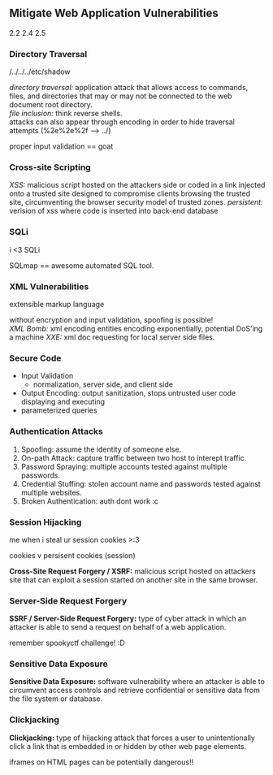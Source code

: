 ## Mitigate Web Application Vulnerabilities ##
2.2 2.4 2.5 <br>

### Directory Traversal ###
/../../../etc/shadow <br>

_directory traversal:_ application attack that allows access to commands, files, and directories that may or may not be connected to the web document root directory. <br>
_file inclusion:_ think reverse shells. <br>
attacks can also appear through encoding in order to hide traversal attempts (%2e%2e%2f --> ../)<br>

proper input validation == goat <br>

### Cross-site Scripting ###
_XSS:_ malicious script hosted on the attackers side or coded in a link injected onto a trusted site designed to compromise clients browsing the trusted site, circumventing the browser security model of trusted zones. 
_persistent:_ verision of xss where code is inserted into back-end database 

### SQLi ###
i <3 SQLi <br>

SQLmap == awesome automated SQL tool. 
### XML Vulnerabilities ###
extensible markup language <br>

without encryption and input validation, spoofing is possible!<br>
_XML Bomb:_ xml encoding entities encoding exponentially, potential DoS'ing a machine
_XXE:_ xml doc requesting for local server side files. <br>

### Secure Code ###
- Input Validation
    - normalization, server side, and client side
- Output Encoding: output sanitization, stops untrusted user code displaying and executing
- parameterized queries

### Authentication Attacks ###
1. Spoofing: assume the identity of someone else.
2. On-path Attack: capture traffic between two host to interept traffic.
3. Password Spraying: multiple accounts tested against multiple passwords.
4. Credential Stuffing: stolen account name and passwords tested against multiple websites.
5. Broken Authentication: auth dont work :c

### Session Hijacking ###
me when i steal ur session cookies >:3 <br>

cookies v persisent cookies (session) <br>

__Cross-Site Request Forgery / XSRF:__ malicious script hosted on attackers site that can exploit a session started on another site in the same browser. <br>

### Server-Side Request Forgery ###
__SSRF / Server-Side Request Forgery:__ type of cyber attack in which an attacker is able to send a request on behalf of a web application. <br>

remember spookyctf challenge! :D

### Sensitive Data Exposure ###
__Sensitive Data Exposure:__ software vulnerability where an attacker is able to circumvent access controls and retrieve confidential or sensitive data from the file system or database. <br>

### Clickjacking ### 
__Clickjacking:__ type of hijacking attack that forces a user to unintentionally click a link that is embedded in or hidden by other web page elements. <br>

iframes on HTML pages can be potentially dangerous!!

